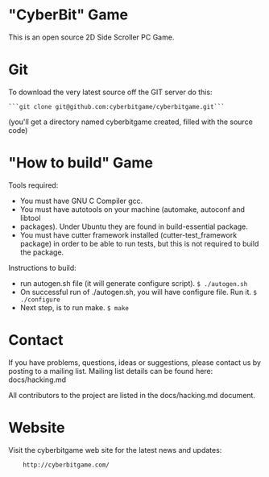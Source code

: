 "CyberBit" Game
=========

This is an open source 2D Side Scroller PC Game. 

Git
=========

To download the very latest source off the GIT server do this:

    ```git clone git@github.com:cyberbitgame/cyberbitgame.git```

(you'll get a directory named cyberbitgame created, filled with the source code)

"How to build" Game
=========

Tools required:

* You must have GNU C Compiler gcc.
* You must have autotools on your machine (automake, autoconf and libtool 
* packages). Under Ubuntu they are found in build-essential package.
* You must have cutter framework installed (cutter-test_framework package) in 
  order to be able to run tests, but this is not required to build the package.

Instructions to build:

* run autogen.sh file (it will generate configure script). ```$ ./autogen.sh```
* On successful run of ./autogen.sh, you will have configure file. 
  Run it. ```$ ./configure```
* Next step, is to run make. ```$ make```

Contact
=========
If you have problems, questions, ideas or suggestions, please contact us
by posting to a mailing list. Mailing list details can be found here:
docs/hacking.md

All contributors to the project are listed in the docs/hacking.md document.

Website
=========

Visit the cyberbitgame web site for the latest news and updates:

        http://cyberbitgame.com/

